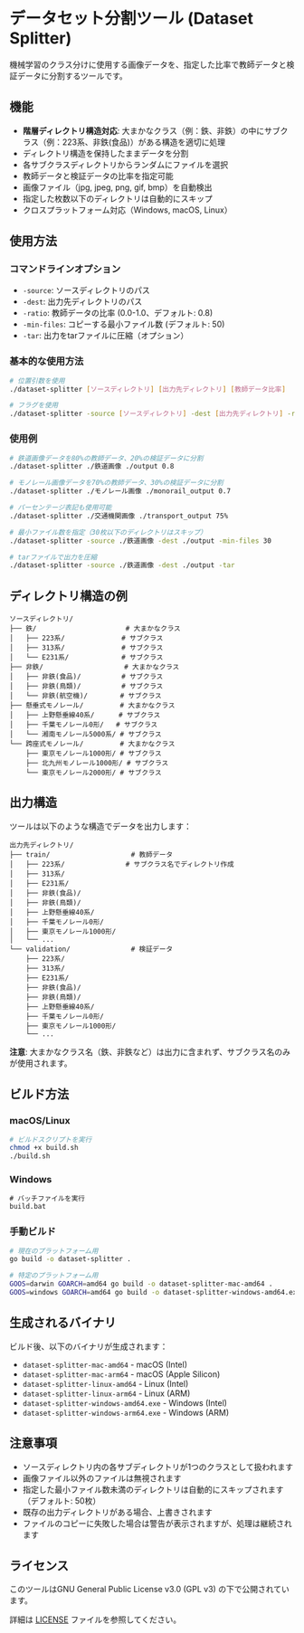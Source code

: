 # データセット分割ツール (Dataset Splitter)

機械学習のクラス分けに使用する画像データを、指定した比率で教師データと検証データに分割するツールです。

## 機能

- **階層ディレクトリ構造対応**: 大まかなクラス（例：鉄、非鉄）の中にサブクラス（例：223系、非鉄(食品)）がある構造を適切に処理
- ディレクトリ構造を保持したままデータを分割
- 各サブクラスディレクトリからランダムにファイルを選択
- 教師データと検証データの比率を指定可能
- 画像ファイル（jpg, jpeg, png, gif, bmp）を自動検出
- 指定した枚数以下のディレクトリは自動的にスキップ
- クロスプラットフォーム対応（Windows, macOS, Linux）

## 使用方法

### コマンドラインオプション

- `-source`: ソースディレクトリのパス
- `-dest`: 出力先ディレクトリのパス  
- `-ratio`: 教師データの比率 (0.0-1.0、デフォルト: 0.8)
- `-min-files`: コピーする最小ファイル数 (デフォルト: 50)
- `-tar`: 出力をtarファイルに圧縮（オプション）

### 基本的な使用方法

```bash
# 位置引数を使用
./dataset-splitter [ソースディレクトリ] [出力先ディレクトリ] [教師データ比率]

# フラグを使用
./dataset-splitter -source [ソースディレクトリ] -dest [出力先ディレクトリ] -ratio [教師データ比率] -min-files [最小ファイル数]
```

### 使用例

```bash
# 鉄道画像データを80%の教師データ、20%の検証データに分割
./dataset-splitter ./鉄道画像 ./output 0.8

# モノレール画像データを70%の教師データ、30%の検証データに分割
./dataset-splitter ./モノレール画像 ./monorail_output 0.7

# パーセンテージ表記も使用可能
./dataset-splitter ./交通機関画像 ./transport_output 75%

# 最小ファイル数を指定（30枚以下のディレクトリはスキップ）
./dataset-splitter -source ./鉄道画像 -dest ./output -min-files 30

# tarファイルで出力を圧縮
./dataset-splitter -source ./鉄道画像 -dest ./output -tar
```

## ディレクトリ構造の例

```
ソースディレクトリ/
├── 鉄/                      # 大まかなクラス
│   ├── 223系/              # サブクラス
│   ├── 313系/              # サブクラス
│   └── E231系/             # サブクラス
├── 非鉄/                    # 大まかなクラス
│   ├── 非鉄(食品)/          # サブクラス
│   ├── 非鉄(鳥類)/          # サブクラス
│   └── 非鉄(航空機)/        # サブクラス
├── 懸垂式モノレール/         # 大まかなクラス
│   ├── 上野懸垂線40系/      # サブクラス
│   ├── 千葉モノレール0形/   # サブクラス
│   └── 湘南モノレール5000系/ # サブクラス
└── 跨座式モノレール/         # 大まかなクラス
    ├── 東京モノレール1000形/ # サブクラス
    ├── 北九州モノレール1000形/ # サブクラス
    └── 東京モノレール2000形/ # サブクラス
```

## 出力構造

ツールは以下のような構造でデータを出力します：

```
出力先ディレクトリ/
├── train/                    # 教師データ
│   ├── 223系/               # サブクラス名でディレクトリ作成
│   ├── 313系/
│   ├── E231系/
│   ├── 非鉄(食品)/
│   ├── 非鉄(鳥類)/
│   ├── 上野懸垂線40系/
│   ├── 千葉モノレール0形/
│   ├── 東京モノレール1000形/
│   └── ...
└── validation/               # 検証データ
    ├── 223系/
    ├── 313系/
    ├── E231系/
    ├── 非鉄(食品)/
    ├── 非鉄(鳥類)/
    ├── 上野懸垂線40系/
    ├── 千葉モノレール0形/
    ├── 東京モノレール1000形/
    └── ...
```

**注意**: 大まかなクラス名（鉄、非鉄など）は出力に含まれず、サブクラス名のみが使用されます。

## ビルド方法

### macOS/Linux

```bash
# ビルドスクリプトを実行
chmod +x build.sh
./build.sh
```

### Windows

```cmd
# バッチファイルを実行
build.bat
```

### 手動ビルド

```bash
# 現在のプラットフォーム用
go build -o dataset-splitter .

# 特定のプラットフォーム用
GOOS=darwin GOARCH=amd64 go build -o dataset-splitter-mac-amd64 .
GOOS=windows GOARCH=amd64 go build -o dataset-splitter-windows-amd64.exe .
```

## 生成されるバイナリ

ビルド後、以下のバイナリが生成されます：

- `dataset-splitter-mac-amd64` - macOS (Intel)
- `dataset-splitter-mac-arm64` - macOS (Apple Silicon)
- `dataset-splitter-linux-amd64` - Linux (Intel)
- `dataset-splitter-linux-arm64` - Linux (ARM)
- `dataset-splitter-windows-amd64.exe` - Windows (Intel)
- `dataset-splitter-windows-arm64.exe` - Windows (ARM)

## 注意事項

- ソースディレクトリ内の各サブディレクトリが1つのクラスとして扱われます
- 画像ファイル以外のファイルは無視されます
- 指定した最小ファイル数未満のディレクトリは自動的にスキップされます（デフォルト: 50枚）
- 既存の出力ディレクトリがある場合、上書きされます
- ファイルのコピーに失敗した場合は警告が表示されますが、処理は継続されます

## ライセンス

このツールはGNU General Public License v3.0 (GPL v3) の下で公開されています。

詳細は [LICENSE](LICENSE) ファイルを参照してください。
